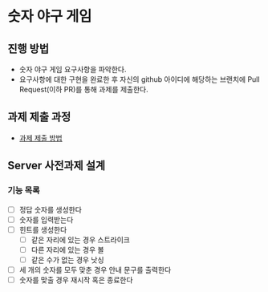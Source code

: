 # 숫자 야구 게임

## 진행 방법
* 숫자 야구 게임 요구사항을 파악한다.
* 요구사항에 대한 구현을 완료한 후 자신의 github 아이디에 해당하는 브랜치에 Pull Request(이하 PR)를 통해 과제를 제출한다.

## 과제 제출 과정
* [과제 제출 방법](https://github.com/next-step/nextstep-docs/tree/master/ent-precourse)

## Server 사전과제 설계

### 기능 목록

- [ ] 정답 숫자를 생성한다
- [ ] 숫자를 입력받는다
- [ ] 힌트를 생성한다
    - [ ] 같은 자리에 있는 경우 스트라이크
    - [ ] 다른 자리에 있는 경우 볼
    - [ ] 같은 수가 없는 경우 낫싱
- [ ] 세 개의 숫자를 모두 맞춘 경우 안내 문구를 출력한다
- [ ] 숫자를 맞출 경우 재시작 혹은 종료한다
